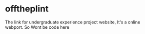 # offtheplint
The link for undergraduate experience project website, It's a online webport. So Wont be code here
